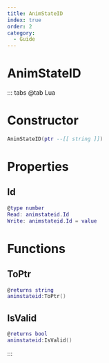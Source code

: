 ```yaml
---
title: AnimStateID
index: true
order: 2
category:
  - Guide
---
```


# AnimStateID

::: tabs
@tab Lua
# Constructor
```lua
AnimStateID(ptr --[[ string ]])
```
# Properties
## Id 
```lua
@type number
Read: animstateid.Id
Write: animstateid.Id = value
```
# Functions
## ToPtr
```lua
@returns string
animstateid:ToPtr()
```
## IsValid
```lua
@returns bool
animstateid:IsValid()
```

:::